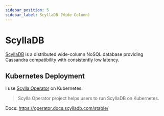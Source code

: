 ```yaml
---
sidebar_position: 5
sidebar_label: ScyllaDB (Wide Column) 
---
```


# ScyllaDB

[ScyllaDB](https://www.scylladb.com/) is a distributed wide-column NoSQL database providing Cassandra compatibility with consistently low latency.

## Kubernetes Deployment

I use [Scylla Operator](https://github.com/scylladb/scylla-operator) on Kubernetes:

> Scylla Operator project helps users to run ScyllaDB on Kubernetes.

Docs: https://operator.docs.scylladb.com/stable/